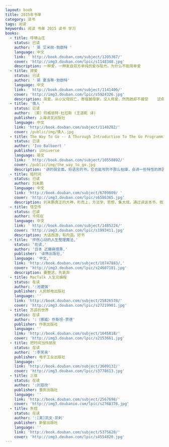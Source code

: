 ```yaml
---
layout: book
title: 2015年书单
category: 读书
tags: 阅读
keywords: 阅读 书单 2015 读书 学习
books:
  - title: 呼啸山庄
    status: 已读
    author: ' 英 艾米丽·勃朗特 '
    language: 中文
    link: ' http://book.douban.com/subject/1205367/'
    cover: 'http://img3.douban.com/lpic/s1148348.jpg'
    description: 一种爱，一种发自双方单纯的爱与阻力。为什么不能简单爱
  - title: 简爱
    status: 已读
    author: ' 英 夏洛蒂·勃朗特'
    language: 中文
    link: ' http://book.douban.com/subject/1141406/'
    cover: 'http://img3.douban.com/lpic/s5924326.jpg'
    description: 简爱，从小父母双亡，寄宿舅母家，没人疼爱，然而她却不接受    这命运的不公，以其自主的精神，赢得自己的幸福。使用了大量的心理描写，很好
  - title: '情人 '
    status: 已读
    author: 〔美〕玛格丽特·杜拉斯 (王道乾 译)
    publisher: 上海译文出版社
    language: 中文
    link: 'http://book.douban.com/subject/1148282/'
    cover: /public/img/情人.jpg
  - title: The Way To Go -- A Thorough Introduction To The Go Programming Language
    status: 已读
    author: 'Ivo Balbaert '
    publisher: iUniverse
    language: 英文
    link: ' http://book.douban.com/subject/10558892/'
    cover: /public/img/the_way_to_go.jpg
    description: '讲的很全面，将语言的书，它也能写的不那么枯燥，会讲一些特性的原因，为什么这样，这是很好的,入门首选'
  - title: 暗时间
    status: 已读
    author: 刘未鹏
    language: 中文
    link: 'http://book.douban.com/subject/6709809/ '
    cover: 'http://img3.douban.com/lpic/s6586365.jpg'
    description: 刘未鹏真正的大神，形而上，方法学，思想，集大成。通过读这本书，我才懂得什么是学习，怎样学习，曾经看到过但没读，现在读，相见很晚，如果你看到了，赶紧读吧！！！书中提到的书单也赶紧读吧！！追求技术，追求科学的你。
  - title: 悟空传
    status: 已读
    author: 今何在
    language: 中文
    link: ' http://book.douban.com/subject/1485224/'
    cover: 'http://img3.douban.com/lpic/s1993411.jpg'
    description: 大话西游，有内涵，好书
  - title: '怦然心动的人生整理魔法,'
    status: '在读,'
    author: '日本 近藤麻理惠,'
    publisher: '译林出版社,'
    language: '中文,'
    link: 'http://book.douban.com/subject/10747883/,'
    cover: 'http://img3.douban.com/lpic/s24607181.jpg'
    description: 要整洁，先丢弃
  - title: MacTalk 人生元编程
    status: 在读
    author: ':池建强'
    publisher: 人民邮电出版社
    language: ''
    link: 'http://book.douban.com/subject/25826578/'
    cover: 'http://img3.douban.com/lpic/s27219901.jpg'
  - title: 苏菲的世界
    status: 在读
    author: ':（挪威）乔斯坦·贾德'
    publisher: 作家出版社
    language: ''
    link: 'http://book.douban.com/subject/1045818/'
    cover: 'http://img3.douban.com/lpic/s2153661.jpg'
  - title: 把时间当作朋友
    status: 在读
    author: ':李笑来'
    publisher: 电子工业出版社
    language: ''
    link: 'http://book.douban.com/subject/3609132/'
    cover: 'http://img3.douban.com/lpic/s3778613.jpg'
  - title: 三体
    status: 在读
    author: ':刘慈欣'
    publisher: 重庆出版社
    language: ''
    link: 'http://book.douban.com/subject/2567698/'
    cover: 'http://img3.doubanio.com/lpic/s2768378.jpg'
  - title: 失控
    status: 在读
    author: ':[美]凯文·凯利'
    publisher: 新星出版社
    language: ''
    link: 'http://book.douban.com/subject/5375620/'
    cover: 'http://img3.douban.com/lpic/s4554820.jpg'
---
```

